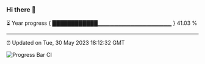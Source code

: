 ### Hi there 👋

⏳ Year progress { ████████████▁▁▁▁▁▁▁▁▁▁▁▁▁▁▁▁▁▁ } 41.03 %

---

⏰ Updated on Tue, 30 May 2023 18:12:32 GMT

![Progress Bar CI](https://github.com/liununu/liununu/workflows/Progress%20Bar%20CI/badge.svg)
